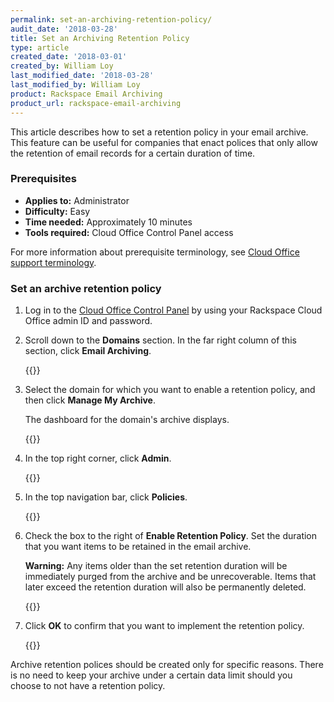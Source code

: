 ```yaml
---
permalink: set-an-archiving-retention-policy/
audit_date: '2018-03-28'
title: Set an Archiving Retention Policy
type: article
created_date: '2018-03-01'
created_by: William Loy
last_modified_date: '2018-03-28'
last_modified_by: William Loy
product: Rackspace Email Archiving
product_url: rackspace-email-archiving
---
```


This article describes how to set a retention policy in your email archive. This feature can be useful for companies that enact polices that only allow the retention of email records for a certain duration of time.


### Prerequisites

- **Applies to:** Administrator
- **Difficulty:** Easy
- **Time needed:** Approximately 10 minutes
- **Tools required:** Cloud Office Control Panel access

For more information about prerequisite terminology, see [Cloud Office support terminology](/support/how-to/cloud-office-support-terminology).


### Set an archive retention policy

1. Log in to the [Cloud Office Control Panel](https://cp.rackspace.com/) by using your Rackspace Cloud Office admin ID and password.
2. Scroll down to the **Domains** section. In the far right column of this section, click **Email Archiving**.

   {{<image src="domains_archive.png" alt="" title="">}}

3. Select the domain for which you want to enable a retention policy, and then click **Manage My Archive**. 

   The dashboard for the domain's archive displays.

   {{<image src="manage_archive.png" alt="" title="">}}

4. In the top right corner, click **Admin**.

   {{<image src="admin_tab.png" alt="" title="">}}

5. In the top navigation bar, click **Policies**.

   {{<image src="policies.png" alt="" title="">}}

6. Check the box to the right of **Enable Retention Policy**. Set the duration that you want items to be retained in the email archive.

    **Warning:** Any items older than the set retention duration will be immediately purged from the archive and be unrecoverable. Items that later exceed the retention duration will also be permanently deleted.

    {{<image src="enable_retention.png" alt="" title="">}}

7. Click **OK** to confirm that you want to implement the retention policy.

    {{<image src="warning.png" alt="" title="">}}

Archive retention polices should be created only for specific reasons. There is no need to keep your archive under a certain data limit should you choose to not have a retention policy.
